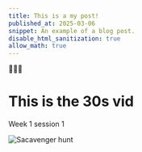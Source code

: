 ```yaml
---
title: This is a my post!
published_at: 2025-03-06
snippet: An example of a blog post.
disable_html_sanitization: true
allow_math: true
---
```


🚀🚀🚀

# This is the 30s vid

Week 1 session 1

![Sacavenger hunt](w1s1/IMG_2272.jpg)
